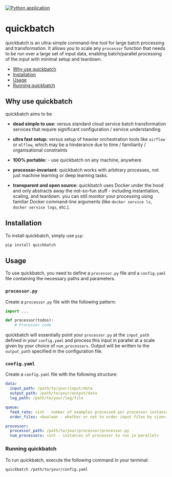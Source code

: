 [![Python application](https://github.com/jermwatt/quickbatch/actions/workflows/python-app.yml/badge.svg)](https://github.com/jermwatt/quickbatch/actions/workflows/python-app.yml)

# quickbatch

quickbatch is an ultra-simple command-line tool for large batch processing and transformation. It allows you to scale any `processor` function that needs to be run over a large set of input data, enabling batch/parallel processing of the input with minimal setup and teardown.

- [Why use quickbatch](#why-use-quickbatch)
- [Installation](#installation) 
- [Usage](#usage)
- [Running quickbatch](#running-quickbatch)


## Why use quickbatch

quickbatch aims to be

- **dead simple to use:** versus standard cloud service batch transformation services that require significant configuration / service understanding

- **ultra fast setup:** versus setup of heavier orchestration tools like `airflow` or `mlflow`, which may be a hinderance due to time / familiarity / organisational constraints

- **100% portable:** - use quickbatch on any machine, anywhere

- **processor-invariant:** quickbatch works with arbitrary processes, not just machine learning or deep learning tasks.

- **transparent and open source:** quickbatch uses Docker under the hood and only abstracts away the not-so-fun stuff - including instantiation, scaling, and teardown.  you can still monitor your processing using familiar Docker command-line arguments (like `docker service ls`, `docker service logs`, etc.).


## Installation

To install quickbatch, simply use `pip`:

```bash
pip install quickbatch
```

## Usage

To use quickbatch, you need to define a `processor.py` file and a `config.yaml` file containing the necessary paths and parameters.

### `processor.py`

Create a `processor.py` file with the following pattern:

```python
import ...

def processor(todos):
    # Processor code
```

quickbatch will essentially point your `processor.py` at the `input_path` defined in your `config.yaml` and process this input in parallel at a scale given by your choice of `num_processors`.  Output will be written to the `output_path` specified in the configuration file.

### `config.yaml`

Create a `config.yaml` file with the following structure:

```yaml
data:
  input_path: /path/to/your/input/data
  output_path: /path/to/your/output/data
  log_path: /path/to/your/log/file

queue:
  feed_rate: <int - number of examples processed per processor instance>
  order_files: <boolean - whether or not to order input files by size>

processor:
  processor_path: /path/to/your/processor/processor.py
  num_processors: <int - instances of processor to run in parallel>
```

### Running quickbatch

To run quickbatch, execute the following command in your terminal:

```bash
quickbatch /path/to/your/config.yaml
```


 
 



